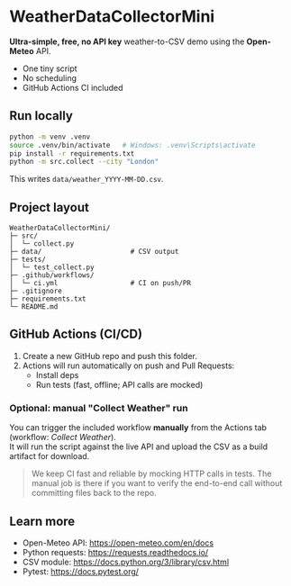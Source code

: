 # WeatherDataCollectorMini

**Ultra-simple, free, no API key** weather-to-CSV demo using the **Open-Meteo** API.
- One tiny script
- No scheduling
- GitHub Actions CI included

## Run locally

```bash
python -m venv .venv
source .venv/bin/activate   # Windows: .venv\Scripts\activate
pip install -r requirements.txt
python -m src.collect --city "London"
```

This writes `data/weather_YYYY-MM-DD.csv`.

## Project layout

```
WeatherDataCollectorMini/
├─ src/
│  └─ collect.py
├─ data/                      # CSV output
├─ tests/
│  └─ test_collect.py
├─ .github/workflows/
│  └─ ci.yml                  # CI on push/PR
├─ .gitignore
├─ requirements.txt
└─ README.md
```

## GitHub Actions (CI/CD)

1. Create a new GitHub repo and push this folder.
2. Actions will run automatically on push and Pull Requests:
   - Install deps
   - Run tests (fast, offline; API calls are mocked)

### Optional: manual "Collect Weather" run
You can trigger the included workflow **manually** from the Actions tab (workflow: *Collect Weather*).  
It will run the script against the live API and upload the CSV as a build artifact for download.

> We keep CI fast and reliable by mocking HTTP calls in tests. The manual job is there if you want to verify the end-to-end call without committing files back to the repo.

## Learn more

- Open-Meteo API: https://open-meteo.com/en/docs
- Python requests: https://requests.readthedocs.io/
- CSV module: https://docs.python.org/3/library/csv.html
- Pytest: https://docs.pytest.org/
